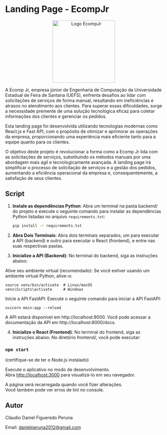 # Landing Page - EcompJr

<div align="center">
  <img src="https://imgur.com/8DjSWjX.png" alt="Logo EcompJr" width="200px">
</div>

A Ecomp Jr, empresa júnior de Engenharia de Computação da Universidade Estadual de Feira de Santana (UEFS), enfrenta desafios ao lidar com solicitações de serviços de forma manual, resultando em ineficiências e atrasos no atendimento aos clientes. Para superar essas dificuldades, surge a necessidade premente de uma solução tecnológica eficaz para coletar informações dos clientes e gerenciar os pedidos.

Esta landing page foi desenvolvida utilizando tecnologias modernas como React.js e Fast API, com o propósito de otimizar e aprimorar as operações da empresa, proporcionando uma experiência mais eficiente tanto para a equipe quanto para os clientes.

O objetivo deste projeto é revolucionar a forma como a Ecomp Jr lida com as solicitações de serviços, substituindo os métodos manuais por uma abordagem mais ágil e tecnologicamente avançada. A landing page irá simplificar o processo de solicitação de serviços e a gestão dos pedidos, aumentando a eficiência operacional da empresa e, consequentemente, a satisfação de seus clientes.

## Script

1. **Instale as dependências Python**: Abra um terminal na pasta backend/ do projeto e execute o seguinte comando para instalar as dependências Python listadas no arquivo `requirements.txt`:

   ```bash
   pip install -r requirements.txt

2. **Abra Dois Terminais**: Abra dois terminais separados, um para executar a API (backend) e outro para executar o React (frontend), e entre nas suas respectivas pastas.

3. **Inicialize a API (Backend)**: No terminal do backend, siga as instruções abaixo:
   
Ative seu ambiente virtual (recomendado): Se você estiver usando um ambiente virtual Python, ative-o:
    
    source venv/bin/activate  # Linux/macOS
    venv\Scripts\activate     # Windows

Inicie a API FastAPI: Execute o seguinte comando para iniciar a API FastAPI:

    uvicorn main:app --reload

A API estará disponível em http://localhost:8000. Você pode acessar a documentação da API em http://localhost:8000/docs.

4. **Inicialize o React (Frontend)**: No terminal do frontend, siga as instruções abaixo:
No diretório frontend/, você pode executar:

### `npm start`

(certifique-se de ter o Node.js instalado)

Execute o aplicativo no modo de desenvolvimento.\
Abra [http://localhost:3000](http://localhost:3000) para visualizá-lo em seu navegador.

A página será recarregada quando você fizer alterações.\
Você também pode ver erros de lint no console.

## Autor
Cláudio Daniel Figueredo Peruna

Email: danielperuna2012@gmail.com
